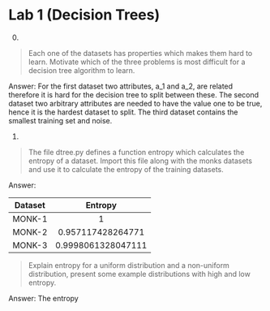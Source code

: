 # Lab 1 (Decision Trees)
0. 
> Each one of the datasets has properties which makes
them hard to learn. Motivate which of the three problems is most
difficult for a decision tree algorithm to learn.

Answer: For the first dataset two attributes, a_1 and a_2, are related therefore it is hard for the decision tree to split between these. The second dataset two arbitrary attributes are needed to have the value one to be true, hence it is the hardest dataset to split. The third dataset contains the smallest training set and noise.

1.
> The file dtree.py defines a function entropy which
calculates the entropy of a dataset. Import this file along with the monks datasets and use it to calculate the entropy of the training
datasets.

Answer: 

| Dataset        | Entropy           |
| ------------- |:-------------:| 
| MONK-1    | 1  | 
| MONK-2      | 0.957117428264771   |  
| MONK-3 |    0.9998061328047111  | 

> Explain entropy for a uniform distribution and a
non-uniform distribution, present some example distributions with
high and low entropy.

Answer: The entropy
